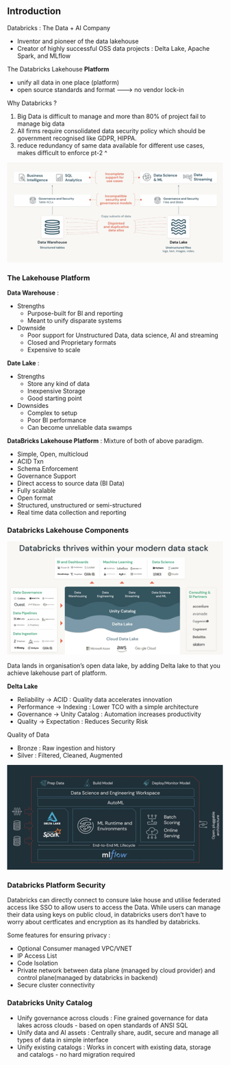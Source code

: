 ## Introduction

Databricks : The Data + AI Company

- Inventor and pioneer of the data lakehouse
- Creator of highly successful OSS data projects : Delta Lake, Apache Spark, and MLflow

The Databricks Lakehouse **Platform**

- unify all data in one place (platform)
- open source standards and format ---> no vendor lock-in

Why Databricks ?

1. Big Data is difficult to manage and more than 80% of project fail to manage big data
2. All firms require consolidated data security policy which should be government recognised like GDPR, HIPPA.
3. reduce redundancy of same data available for different use cases, makes difficult to enforce pt-2 ^

<img src="ch0.assets/image-20230125125256655.png" alt="image-20230125125256655" style="zoom:50%;" />

### The Lakehouse Platform

**Data Warehouse** : 

- Strengths
  - Purpose-built for BI and reporting
  - Meant to unify disparate systems
- Downside
  - Poor support for Unstructured Data, data science, AI and streaming
  - Closed and Proprietary formats
  - Expensive to scale

**Date Lake** :

- Strengths
  - Store any kind of data
  - Inexpensive Storage
  - Good starting point
- Downsides
  - Complex to setup
  - Poor BI performance
  - Can become unreliable data swamps

**DataBricks Lakehouse Platform** : Mixture of both of above paradigm.

- Simple, Open, multicloud
- ACID Txn
- Schema Enforcement
- Governance Support
- Direct access to source data (BI Data)
- Fully scalable
- Open format
- Structured, unstructured or semi-structured 
- Real time data collection and reporting

### Databricks Lakehouse Components

![image-20230125133138173](ch0.assets/image-20230125133138173.png)

Data lands in organisation’s open data lake, by adding Delta lake to that you achieve lakehouse part of platform.

**Delta Lake**

- Reliability -> ACID : Quality data accelerates innovation
- Performance -> Indexing : Lower TCO with a simple architecture
- Governance -> Unity Catalog : Automation increases productivity
- Quality -> Expectation : Reduces Security Risk

Quality of Data

- Bronze : Raw ingestion and history
- Silver : Filtered, Cleaned, Augmented

<img src="ch0.assets/image-20230125134216348.png" alt="image-20230125134216348" style="zoom: 50%;" />

### Databricks Platform Security

Databricks can directly connect to consure lake house and utilise federated access like SSO to allow users to access the Data. While users can manage their data using keys on public cloud, in databricks users don’t have to worry about certficates and encryption as its handled by databricks.

Some features for ensuring privacy :

- Optional Consumer managed VPC/VNET
- IP Access List
- Code Isolation
- Private network between data plane (managed by cloud provider) and control plane(managed by databricks in backend)
- Secure cluster connectivity

### Databricks Unity Catalog

- Unify governance across clouds : Fine grained governance for data lakes across clouds - based on open standards of ANSI SQL
- Unify data and AI assets : Centrally share, audit,  secure and manage all types of data in simple interface
- Unify existing catalogs : Works in concert with existing data, storage and catalogs - no hard migration required